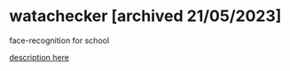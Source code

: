 # watachecker [archived 21/05/2023]
face-recognition for school

[description here](https://drive.google.com/file/d/1Mdhtf_Jz3tiCwNVf9XQiWXP6i0k3Bnoz/view)
